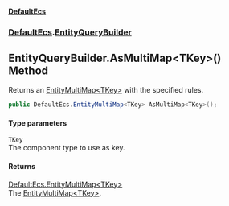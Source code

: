 #### [DefaultEcs](index.md 'index')
### [DefaultEcs](index.md#DefaultEcs 'DefaultEcs').[EntityQueryBuilder](EntityQueryBuilder.md 'DefaultEcs.EntityQueryBuilder')
## EntityQueryBuilder.AsMultiMap&lt;TKey&gt;() Method
Returns an [EntityMultiMap&lt;TKey&gt;](EntityMultiMap_TKey_.md 'DefaultEcs.EntityMultiMap&lt;TKey&gt;') with the specified rules.  
```csharp
public DefaultEcs.EntityMultiMap<TKey> AsMultiMap<TKey>();
```
#### Type parameters
<a name='DefaultEcs_EntityQueryBuilder_AsMultiMap_TKey_()_TKey'></a>
`TKey`  
The component type to use as key.
  
#### Returns
[DefaultEcs.EntityMultiMap&lt;](EntityMultiMap_TKey_.md 'DefaultEcs.EntityMultiMap&lt;TKey&gt;')[TKey](EntityQueryBuilder_AsMultiMap_TKey_().md#DefaultEcs_EntityQueryBuilder_AsMultiMap_TKey_()_TKey 'DefaultEcs.EntityQueryBuilder.AsMultiMap&lt;TKey&gt;().TKey')[&gt;](EntityMultiMap_TKey_.md 'DefaultEcs.EntityMultiMap&lt;TKey&gt;')  
The [EntityMultiMap&lt;TKey&gt;](EntityMultiMap_TKey_.md 'DefaultEcs.EntityMultiMap&lt;TKey&gt;').

